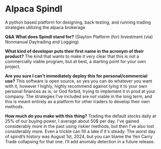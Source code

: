 # Alpaca Spindl
A python based platform for designing, back testing, and running trading strategies utilizing the alpaca brokerage



**Q&A**
**What does Spindl stand for?**
(Slayton Platform (for) Investment (via) Nonmanual Daytrading and Logging)

**What kind of developer puts their first name in the acronym of their product?**
The kind that wants to make it very clear that this is not a commercially viable program, but at best, a starting point for your own project.

**Are you sure I can’t immediately deploy this for personal/commercial use?**
This software is open source, so yes you can do whatever you want with it, however I highly, highly recommend against tying it to your own personal finances as is, or God forbid, trying to implement it in prod at your company. The strategies I've included are _not_ viable in the long term, and this is meant entirely as a platform for other traders to develop their own methods.

**How much do you make with this thing?**
Trading the default stocks daily at 25% of our buying power, I average about 50$ per day. I've gained considerably more in the past using riskier methods, but then I've also lost considerably more. Even a trickle can fill a lake if it's steady. The worst day of spindl’s history was August 1st, 2024, but you can blame the Yen Carry Trade collapsing for that one. I’ll add anomaly detection in a future release.
